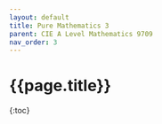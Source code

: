 ```yaml
---
layout: default
title: Pure Mathematics 3
parent: CIE A Level Mathematics 9709
nav_order: 3
---
```


# **{{page.title}}**

{:toc}
